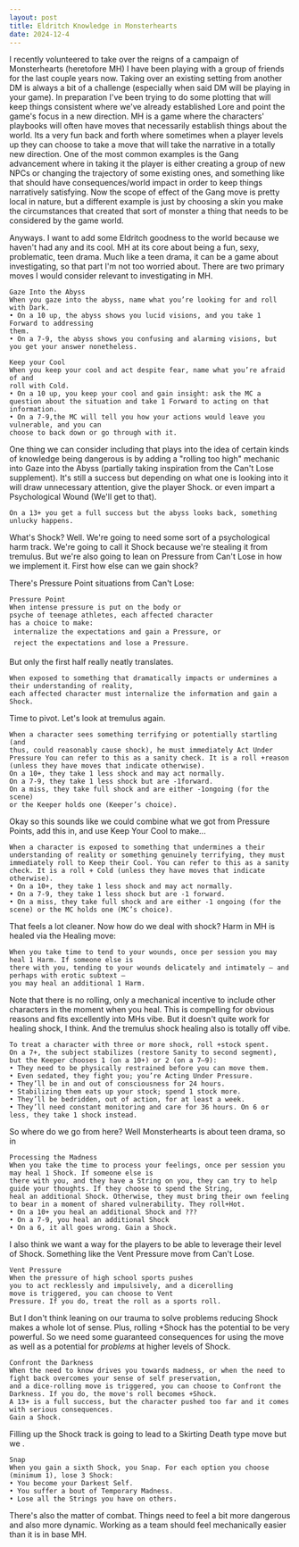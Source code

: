 ```yaml
---
layout: post
title: Eldritch Knowledge in Monsterhearts
date: 2024-12-4
---
```

I recently volunteered to take over the reigns of a campaign of Monsterhearts (heretofore MH) I have been playing with a group of friends for the last couple years now. Taking over an existing setting from another DM is always a bit of a challenge (especially when said DM will be playing in your game). In preparation I've been trying to do some plotting that will keep things consistent where we've already established Lore and point the game's focus in a new direction. MH is a game where the characters' playbooks will often have moves that necessarily establish things about the world. Its a very fun back and forth where sometimes when a player levels up they can choose to take a move that will take the narrative in a totally new direction. One of the most common examples is the Gang advancement where in taking it the player is either creating a group of new NPCs or changing the trajectory of some existing ones, and something like that should have consequences/world impact in order to keep things narratively satisfying. Now the scope of effect of the Gang move is pretty local in nature, but a different example is just by choosing a skin you make the circumstances that created that sort of monster a thing that needs to be considered by the game world. 

Anyways. I want to add some Eldritch goodness to the world because we haven't had any and its cool. MH at its core about being a fun, sexy, problematic, teen drama. Much like a teen drama, it can be a game about investigating, so that part I'm not too worried about. There are two primary moves I would consider relevant to investigating in MH.

```
Gaze Into the Abyss
When you gaze into the abyss, name what you’re looking for and roll with Dark. 
• On a 10 up, the abyss shows you lucid visions, and you take 1 Forward to addressing 
them. 
• On a 7-9, the abyss shows you confusing and alarming visions, but you get your answer nonetheless.

Keep your Cool
When you keep your cool and act despite fear, name what you’re afraid of and 
roll with Cold. 
• On a 10 up, you keep your cool and gain insight: ask the MC a question about the situation and take 1 Forward to acting on that information. 
• On a 7-9,the MC will tell you how your actions would leave you vulnerable, and you can
choose to back down or go through with it.
```

One thing we can consider including that plays into the idea of certain kinds of knowledge being dangerous is by adding a "rolling too high" mechanic into Gaze into the Abyss (partially taking inspiration from the Can't Lose supplement).  It's still a success but depending on what one is looking into it will draw unnecessary attention, give the player Shock. or even impart a Psychological Wound (We'll get to that).  

`On a 13+ you get a full success but the abyss looks back, something unlucky happens.`

What's Shock? Well. We're going to need some sort of a psychological harm track. We're going to call it Shock because we're stealing it from tremulus. But we're also going to lean on Pressure from Can't Lose in how we implement it.
First how else can we gain shock?

There's Pressure Point situations from Can't Lose:
```
Pressure Point
When intense pressure is put on the body or
psyche of teenage athletes, each affected character
has a choice to make:
 internalize the expectations and gain a Pressure, or
 reject the expectations and lose a Pressure.
```

But only the first half really neatly translates. 

```
When exposed to something that dramatically impacts or undermines a their understanding of reality,  
each affected character must internalize the information and gain a Shock.
```

Time to pivot. Let's look at tremulus again.

```
When a character sees something terrifying or potentially startling (and
thus, could reasonably cause shock), he must immediately Act Under
Pressure You can refer to this as a sanity check. It is a roll +reason
(unless they have moves that indicate otherwise).
On a 10+, they take 1 less shock and may act normally.
On a 7-9, they take 1 less shock but are -1forward.
On a miss, they take full shock and are either -1ongoing (for the scene)
or the Keeper holds one (Keeper’s choice).
```

Okay so this sounds like we could combine what we got from Pressure Points, add this in, and use Keep Your Cool to make...

```
When a character is exposed to something that undermines a their understanding of reality or something genuinely terrifying, they must immediately roll to Keep their Cool. You can refer to this as a sanity check. It is a roll + Cold (unless they have moves that indicate otherwise).
• On a 10+, they take 1 less shock and may act normally.
• On a 7-9, they take 1 less shock but are -1 forward.
• On a miss, they take full shock and are either -1 ongoing (for the scene) or the MC holds one (MC’s choice).
```

That feels a lot cleaner. Now how do we deal with shock? Harm in MH is healed via the Healing move:

```
When you take time to tend to your wounds, once per session you may heal 1 Harm. If someone else is
there with you, tending to your wounds delicately and intimately – and perhaps with erotic subtext –
you may heal an additional 1 Harm.
```

Note that there is no rolling, only a mechanical incentive to include other characters in the moment when you heal. This is compelling for obvious reasons and fits excellently into MHs vibe. 
But it doesn't quite work for healing shock, I think. And the tremulus shock healing also is totally off vibe. 

```
To treat a character with three or more shock, roll +stock spent. 
On a 7+, the subject stabilizes (restore Sanity to second segment), but the Keeper chooses 1 (on a 10+) or 2 (on a 7–9): 
• They need to be physically restrained before you can move them. 
• Even sedated, they fight you; you’re Acting Under Pressure. 
• They’ll be in and out of consciousness for 24 hours. 
• Stabilizing them eats up your stock; spend 1 stock more. 
• They’ll be bedridden, out of action, for at least a week. 
• They’ll need constant monitoring and care for 36 hours. On 6 or less, they take 1 shock instead.
```

So where do we go from here? Well Monsterhearts is about teen drama, so in
```
Processing the Madness
When you take the time to process your feelings, once per session you may heal 1 Shock. If someone else is 
there with you, and they have a String on you, they can try to help guide your thoughts. If they choose to spend the String, 
heal an additional Shock. Otherwise, they must bring their own feeling to bear in a moment of shared vulnerability. They roll+Hot.
• On a 10+ you heal an additional Shock and ???
• On a 7-9, you heal an additional Shock
• On a 6, it all goes wrong. Gain a Shock.
```

I also think we want a way for the players to be able to leverage their level of Shock. Something like the Vent Pressure move from Can't Lose.

```
Vent Pressure
When the pressure of high school sports pushes
you to act recklessly and impulsively, and a dicerolling
move is triggered, you can choose to Vent
Pressure. If you do, treat the roll as a sports roll.
```

But I don't think leaning on our trauma to solve problems reducing Shock makes a whole lot of sense. Plus, rolling +Shock has the potential to be very powerful. So we need some guaranteed consequences for using the move as well as a potential for *problems* at higher levels of Shock. 

```
Confront the Darkness
When the need to know drives you towards madness, or when the need to fight back overcomes your sense of self preservation, 
and a dice-rolling move is triggered, you can choose to Confront the Darkness. If you do, the move's roll becomes +Shock.
A 13+ is a full success, but the character pushed too far and it comes with serious consequences.
Gain a Shock.
```

Filling up the Shock track is going to lead to a Skirting Death type move but we . 

```
Snap
When you gain a sixth Shock, you Snap. For each option you choose (minimum 1), lose 3 Shock:
• You become your Darkest Self.
• You suffer a bout of Temporary Madness.
• Lose all the Strings you have on others.
```


There's also the matter of combat. Things need to feel a bit more dangerous and also more dynamic. Working as a team should feel mechanically easier than it is in base MH.








